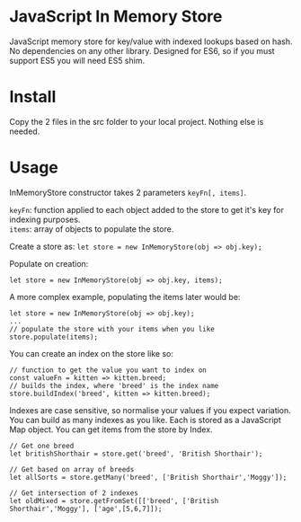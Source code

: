 # JavaScript In Memory Store
JavaScript memory store for key/value with indexed lookups based on hash.  No dependencies on any other library.  Designed for ES6, so if you must support ES5 you will need ES5 shim.

# Install
Copy the 2 files in the src folder to your local project.  Nothing else is needed.

# Usage
InMemoryStore constructor takes 2 parameters `keyFn[, items]`. 

`keyFn`: function applied to each object added to the store to get it's key for indexing purposes.  
`items`: array of objects to populate the store.

Create a store as:
`let store = new InMemoryStore(obj => obj.key);`

Populate on creation:

`let store = new InMemoryStore(obj => obj.key, items);`

A more complex example, populating the items later would be:

```
let store = new InMemoryStore(obj => obj.key);
...
// populate the store with your items when you like
store.populate(items);
```

You can create an index on the store like so:

```
// function to get the value you want to index on
const valueFn = kitten => kitten.breed;
// builds the index, where 'breed' is the index name
store.buildIndex('breed', kitten => kitten.breed);
```

Indexes are case sensitive, so normalise your values if you expect variation.  You can build as many indexes as you like.  Each is stored as a JavaScript Map object.  You can get items from the store by Index.
```
// Get one breed
let britishShorthair = store.get('breed', 'British Shorthair');

// Get based on array of breeds
let allSorts = store.getMany('breed', ['British Shorthair','Moggy']);

// Get intersection of 2 indexes
let oldMixed = store.getFromSet([['breed', ['British Shorthair','Moggy'], ['age',[5,6,7]]);
```
